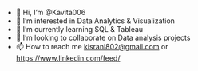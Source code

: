 - 👋 Hi, I’m @Kavita006
- 👀 I’m interested in Data Analytics & Visualization
- 🌱 I’m currently learning SQL & Tableau
- 💞️ I’m looking to collaborate on Data analysis projects
- 📫 How to reach me kisrani802@gmail.com or https://www.linkedin.com/feed/

<!---
Kavita006/Kavita006 is a ✨ special ✨ repository because its `README.md` (this file) appears on your GitHub profile.
You can click the Preview link to take a look at your changes.
--->
